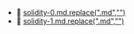 * 📄 [solidity-0.md.replace(".md","")](solidity-0.md)
* 📄 [solidity-1.md.replace(".md","")](solidity-1.md)
